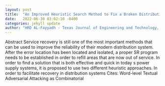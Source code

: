 ```yaml
---
layout: post
title:  "An Improved Heuristic Search Method to Fix a Broken Distribution System"
date:   2022-06-30 03:02:10 -0400
categories: jekyll update
author: "HRD AL-Fayyadh - Texas Journal of Engineering and Technology, 2022"
---
```

Abstract Service recovery is still one of the most important methods that can be used to improve the reliability of their modern distribution system. After the error location has been located and isolated, a proper SR program needs to be established in order to refill areas that are now out of service. In order to find a solution that is both effective and quick in today s power supply systems, it is proposed to use two different heuristic approaches. In order to facilitate recovery in distribution systems 
Cites: Word-level Textual Adversarial Attacking as Combinatorial
